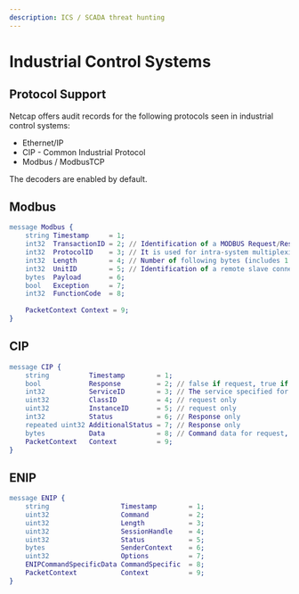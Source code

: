 ```yaml
---
description: ICS / SCADA threat hunting
---
```


# Industrial Control Systems

## Protocol Support

Netcap offers audit records for the following protocols seen in industrial control systems:

* Ethernet/IP
* CIP - Common Industrial Protocol
* Modbus / ModbusTCP

The decoders are enabled by default.

## Modbus

```erlang
message Modbus {
    string Timestamp     = 1;
    int32  TransactionID = 2; // Identification of a MODBUS Request/Response transaction
    int32  ProtocolID    = 3; // It is used for intra-system multiplexing
    int32  Length        = 4; // Number of following bytes (includes 1 byte for UnitIdentifier + Modbus data length
    int32  UnitID        = 5; // Identification of a remote slave connected on a serial line or on other buses
    bytes  Payload       = 6;
    bool   Exception     = 7;
    int32  FunctionCode  = 8;
    
    PacketContext Context = 9;
}
```

## CIP

```erlang
message CIP {
    string          Timestamp        = 1;
    bool            Response         = 2; // false if request, true if response
    int32           ServiceID        = 3; // The service specified for the request
    uint32          ClassID          = 4; // request only
    uint32          InstanceID       = 5; // request only
    int32           Status           = 6; // Response only
    repeated uint32 AdditionalStatus = 7; // Response only
    bytes           Data             = 8; // Command data for request, reply data for response
    PacketContext   Context          = 9;
}
```

## ENIP

```erlang
message ENIP {
    string                  Timestamp        = 1;
    uint32                  Command          = 2; 
    uint32                  Length           = 3;
    uint32                  SessionHandle    = 4;
    uint32                  Status           = 5;
    bytes                   SenderContext    = 6;
    uint32                  Options          = 7;
    ENIPCommandSpecificData CommandSpecific  = 8;
    PacketContext           Context          = 9;
}
```

